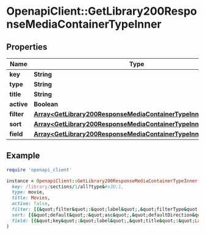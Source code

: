 # OpenapiClient::GetLibrary200ResponseMediaContainerTypeInner

## Properties

| Name | Type | Description | Notes |
| ---- | ---- | ----------- | ----- |
| **key** | **String** |  | [optional] |
| **type** | **String** |  | [optional] |
| **title** | **String** |  | [optional] |
| **active** | **Boolean** |  | [optional] |
| **filter** | [**Array&lt;GetLibrary200ResponseMediaContainerTypeInnerFilterInner&gt;**](GetLibrary200ResponseMediaContainerTypeInnerFilterInner.md) |  | [optional] |
| **sort** | [**Array&lt;GetLibrary200ResponseMediaContainerTypeInnerSortInner&gt;**](GetLibrary200ResponseMediaContainerTypeInnerSortInner.md) |  | [optional] |
| **field** | [**Array&lt;GetLibrary200ResponseMediaContainerTypeInnerFieldInner&gt;**](GetLibrary200ResponseMediaContainerTypeInnerFieldInner.md) |  | [optional] |

## Example

```ruby
require 'openapi_client'

instance = OpenapiClient::GetLibrary200ResponseMediaContainerTypeInner.new(
  key: /library/sections/1/all?type&#x3D;1,
  type: movie,
  title: Movies,
  active: false,
  filter: [{&quot;filter&quot;:&quot;label&quot;,&quot;filterType&quot;:&quot;string&quot;,&quot;key&quot;:&quot;/library/sections/1/label&quot;,&quot;title&quot;:&quot;Labels&quot;,&quot;type&quot;:&quot;filter&quot;}],
  sort: [{&quot;default&quot;:&quot;asc&quot;,&quot;defaultDirection&quot;:&quot;desc&quot;,&quot;descKey&quot;:&quot;random:desc&quot;,&quot;firstCharacterKey&quot;:&quot;/library/sections/1/firstCharacter&quot;,&quot;key&quot;:&quot;random&quot;,&quot;title&quot;:&quot;Randomly&quot;}],
  field: [{&quot;key&quot;:&quot;label&quot;,&quot;title&quot;:&quot;Label&quot;,&quot;type&quot;:&quot;tag&quot;,&quot;subType&quot;:&quot;bitrate&quot;}]
)
```

